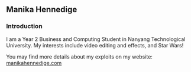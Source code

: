 ## Manika Hennedige

### Introduction

I am a Year 2 Business and Computing Student in Nanyang Technological University.
My interests include video editing and effects, and Star Wars!

You may find more details about my exploits on my website:
<a href="manikahennedige.com">manikahennedige.com</a>
